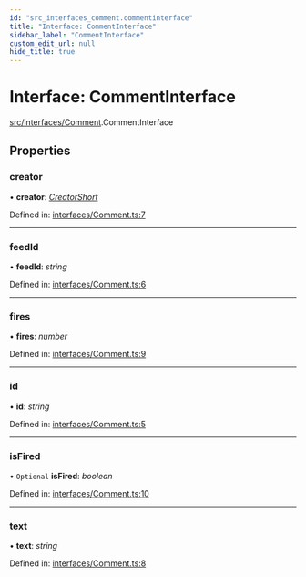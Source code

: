 ```yaml
---
id: "src_interfaces_comment.commentinterface"
title: "Interface: CommentInterface"
sidebar_label: "CommentInterface"
custom_edit_url: null
hide_title: true
---
```


# Interface: CommentInterface

[src/interfaces/Comment](../modules/src_interfaces_comment.md).CommentInterface

## Properties

### creator

• **creator**: [*CreatorShort*](src_interfaces_creator.creatorshort.md)

Defined in: [interfaces/Comment.ts:7](https://github.com/xr3ngine/xr3ngine/blob/7e8e151f1/packages/common/src/interfaces/Comment.ts#L7)

___

### feedId

• **feedId**: *string*

Defined in: [interfaces/Comment.ts:6](https://github.com/xr3ngine/xr3ngine/blob/7e8e151f1/packages/common/src/interfaces/Comment.ts#L6)

___

### fires

• **fires**: *number*

Defined in: [interfaces/Comment.ts:9](https://github.com/xr3ngine/xr3ngine/blob/7e8e151f1/packages/common/src/interfaces/Comment.ts#L9)

___

### id

• **id**: *string*

Defined in: [interfaces/Comment.ts:5](https://github.com/xr3ngine/xr3ngine/blob/7e8e151f1/packages/common/src/interfaces/Comment.ts#L5)

___

### isFired

• `Optional` **isFired**: *boolean*

Defined in: [interfaces/Comment.ts:10](https://github.com/xr3ngine/xr3ngine/blob/7e8e151f1/packages/common/src/interfaces/Comment.ts#L10)

___

### text

• **text**: *string*

Defined in: [interfaces/Comment.ts:8](https://github.com/xr3ngine/xr3ngine/blob/7e8e151f1/packages/common/src/interfaces/Comment.ts#L8)
